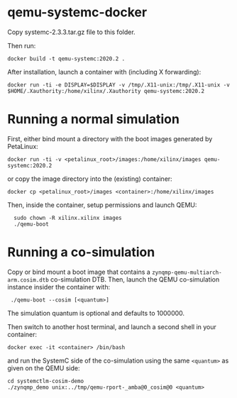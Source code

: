 # qemu-systemc-docker

Copy systemc-2.3.3.tar.gz file to this folder.

Then run:

`docker build -t qemu-systemc:2020.2 .`

After installation, launch a container with (including X forwarding):

`docker run -ti -e DISPLAY=$DISPLAY -v /tmp/.X11-unix:/tmp/.X11-unix -v $HOME/.Xauthority:/home/xilinx/.Xauthority qemu-systemc:2020.2`

# Running a normal simulation

First, either bind mount a directory with the boot images generated by PetaLinux:

`docker run -ti -v <petalinux_root>/images:/home/xilinx/images qemu-systemc:2020.2`

or copy the image directory into the (existing) container:

`docker cp <petalinux_root>/images <container>:/home/xilinx/images`

Then, inside the container, setup permissions and launch QEMU:

      sudo chown -R xilinx.xilinx images
      ./qemu-boot

# Running a co-simulation

Copy or bind mount a boot image that contains a `zynqmp-qemu-multiarch-arm.cosim.dtb` co-simulation DTB. Then, launch the QEMU co-simulation instance insider the container with:

     ./qemu-boot --cosim [<quantum>]

The simulation quantum is optional and defaults to 1000000.

Then switch to another host terminal, and launch a second shell in your container:

`docker exec -it <container> /bin/bash`

and run the SystemC side of the co-simulation using the same `<quantum>` as given on the QEMU side:

    cd systemctlm-cosim-demo
    ./zynqmp_demo unix:../tmp/qemu-rport-_amba@0_cosim@0 <quantum>

